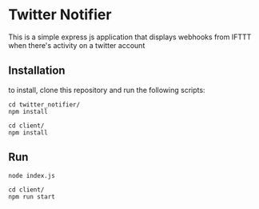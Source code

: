 # Twitter Notifier
This is a simple express js application that displays webhooks from IFTTT when there's activity on a twitter account

## Installation
to install, clone this repository and run the following scripts:
```
cd twitter_notifier/
npm install
```

```
cd client/
npm install
```

## Run
```
node index.js
```

```
cd client/
npm run start
```
